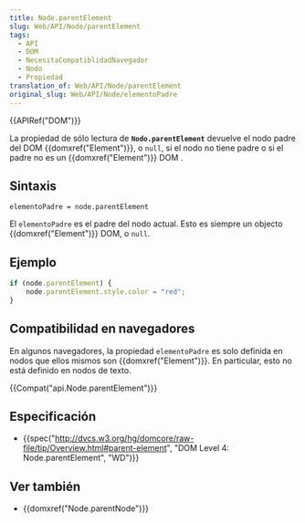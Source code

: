 ```yaml
---
title: Node.parentElement
slug: Web/API/Node/parentElement
tags:
  - API
  - DOM
  - NecesitaCompatiblidadNavegador
  - Nodo
  - Propiedad
translation_of: Web/API/Node/parentElement
original_slug: Web/API/Node/elementoPadre
---
```

{{APIRef("DOM")}}

La propiedad de sólo lectura de **`Nodo.parentElement`** devuelve el nodo padre del DOM {{domxref("Element")}}, o `null`, si el nodo no tiene padre o si el padre no es un {{domxref("Element")}} DOM .

## Sintaxis

```
elementoPadre = node.parentElement
```

El `elementoPadre` es el padre del nodo actual. Esto es siempre un objecto {{domxref("Element")}} DOM, o `null`.

## Ejemplo

```js
if (node.parentElement) {
    node.parentElement.style.color = "red";
}
```

## Compatibilidad en navegadores

En algunos navegadores, la propiedad `elementoPadre` es solo definida en nodos que ellos mismos son {{domxref("Element")}}. En particular, esto no está definido en nodos de texto.

{{Compat("api.Node.parentElement")}}

## Especificación

- {{spec("http://dvcs.w3.org/hg/domcore/raw-file/tip/Overview.html#parent-element", "DOM Level 4: Node.parentElement", "WD")}}

## Ver también

- {{domxref("Node.parentNode")}}
